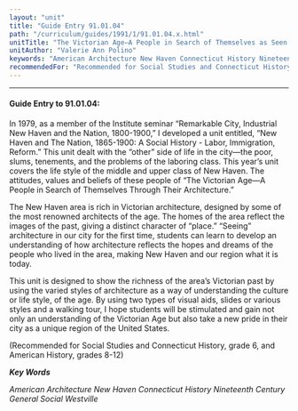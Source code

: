 ```yaml
---
layout: "unit"
title: "Guide Entry 91.01.04"
path: "/curriculum/guides/1991/1/91.01.04.x.html"
unitTitle: "The Victorian Age—A People in Search of Themselves as Seen Through Their Architecture"
unitAuthor: "Valerie Ann Polino"
keywords: "American Architecture New Haven Connecticut History Nineteenth Century General Social Westville"
recommendedFor: "Recommended for Social Studies and Connecticut History, grade 6, and American History, grades 8-12"
---
```

<body>
<hr/>
 <h4>
  Guide Entry to 91.01.04:
 </h4>
 In 1979, as a member of the Institute seminar “Remarkable City, Industrial New Haven and the Nation, 1800-1900,” I developed a unit entitled, “New Haven and The Nation, 1865-1900: A Social History - Labor, Immigration, Reform.” This unit dealt with the “other” side of life in the city—the poor, slums, tenements, and the problems of the laboring class. This year’s unit covers the life style of the middle and upper class of New Haven. The attitudes, values and beliefs of these people of “The Victorian Age—A People in Search of Themselves Through Their Architecture.”
 <p>
  The New Haven area is rich in Victorian architecture, designed by some of the most renowned architects of the age. The homes of the area reflect the images of the past, giving a distinct character of “place.” “Seeing” architecture in our city for the first time, students can learn to develop an understanding of how architecture reflects the hopes and dreams of the people who lived in the area, making New Haven and our region what it is today.
 </p>
 <p>
  This unit is designed to show the richness of the area’s Victorian past by using the varied styles of architecture as a way of understanding the culture or life style, of the age. By using two types of visual aids, slides or various styles and a walking tour, I hope students will be stimulated and gain not only an understanding of the Victorian Age but also take a new pride in their city as a unique region of the United States.
 </p>
 <p>
  (Recommended for Social Studies and Connecticut History, grade 6, and American History, grades 8-12)
 </p>
<p>
  <b>
   <i>
    Key Words
   </i>
  </b>
  <br/>
 </p>
 <p>
  <i>
   American Architecture New Haven Connecticut History Nineteenth Century General Social Westville
  </i>
 </p>

</body>